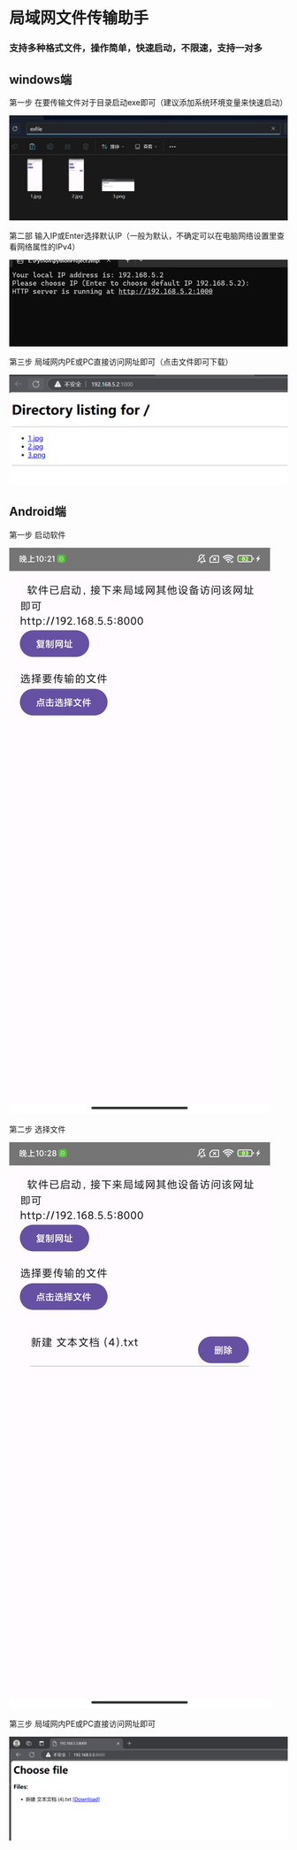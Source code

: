 #    局域网文件传输助手
### 支持多种格式文件，操作简单，快速启动，不限速，支持一对多

## windows端

第一步 在要传输文件对于目录启动exe即可（建议添加系统环境变量来快速启动）

![img.png](img/4.png)

第二部 输入IP或Enter选择默认IP（一般为默认，不确定可以在电脑网络设置里查看网络属性的IPv4）

![img.png](img/5.png)

第三步 局域网内PE或PC直接访问网址即可（点击文件即可下载）

![img.png](img/6.png)


## Android端
第一步 启动软件

![1/jpg](img/1.jpg)

第二步 选择文件

![2/jpg](img/2.jpg)

第三步 局域网内PE或PC直接访问网址即可

![img.png](img/3.png)


